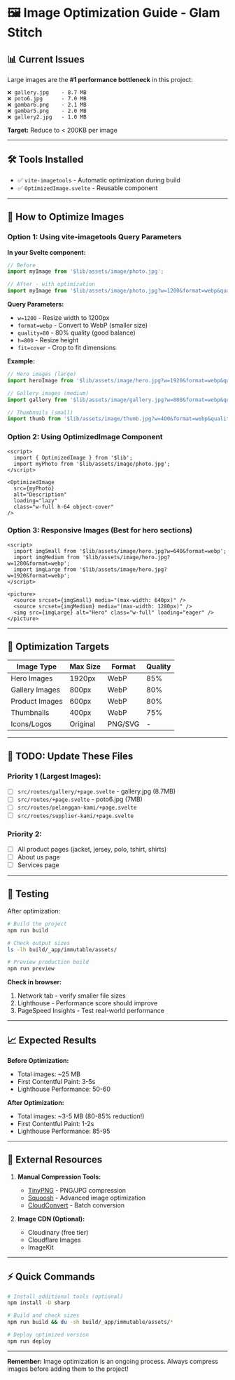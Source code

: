 # 🖼️ Image Optimization Guide - Glam Stitch

## 📊 Current Issues

Large images are the **#1 performance bottleneck** in this project:

```
❌ gallery.jpg    - 8.7 MB
❌ poto6.jpg      - 7.0 MB
❌ gambar6.png    - 2.1 MB
❌ gambar5.png    - 2.0 MB
❌ gallery2.jpg   - 1.0 MB
```

**Target:** Reduce to < 200KB per image

---

## 🛠️ Tools Installed

- ✅ `vite-imagetools` - Automatic optimization during build
- ✅ `OptimizedImage.svelte` - Reusable component

---

## 🚀 How to Optimize Images

### Option 1: Using vite-imagetools Query Parameters

**In your Svelte component:**

```typescript
// Before
import myImage from '$lib/assets/image/photo.jpg';

// After - with optimization
import myImage from '$lib/assets/image/photo.jpg?w=1200&format=webp&quality=80';
```

**Query Parameters:**
- `w=1200` - Resize width to 1200px
- `format=webp` - Convert to WebP (smaller size)
- `quality=80` - 80% quality (good balance)
- `h=800` - Resize height
- `fit=cover` - Crop to fit dimensions

**Example:**
```typescript
// Hero images (large)
import heroImage from '$lib/assets/image/hero.jpg?w=1920&format=webp&quality=85';

// Gallery images (medium)
import gallery from '$lib/assets/image/gallery.jpg?w=800&format=webp&quality=80';

// Thumbnails (small)
import thumb from '$lib/assets/image/thumb.jpg?w=400&format=webp&quality=75';
```

### Option 2: Using OptimizedImage Component

```svelte
<script>
  import { OptimizedImage } from '$lib';
  import myPhoto from '$lib/assets/image/photo.jpg';
</script>

<OptimizedImage 
  src={myPhoto} 
  alt="Description"
  loading="lazy"
  class="w-full h-64 object-cover"
/>
```

### Option 3: Responsive Images (Best for hero sections)

```svelte
<script>
  import imgSmall from '$lib/assets/image/hero.jpg?w=640&format=webp';
  import imgMedium from '$lib/assets/image/hero.jpg?w=1280&format=webp';
  import imgLarge from '$lib/assets/image/hero.jpg?w=1920&format=webp';
</script>

<picture>
  <source srcset={imgSmall} media="(max-width: 640px)" />
  <source srcset={imgMedium} media="(max-width: 1280px)" />
  <img src={imgLarge} alt="Hero" class="w-full" loading="eager" />
</picture>
```

---

## 🎯 Optimization Targets

| Image Type | Max Size | Format | Quality |
|------------|----------|--------|---------|
| Hero Images | 1920px | WebP | 85% |
| Gallery Images | 800px | WebP | 80% |
| Product Images | 600px | WebP | 80% |
| Thumbnails | 400px | WebP | 75% |
| Icons/Logos | Original | PNG/SVG | - |

---

## 📝 TODO: Update These Files

### Priority 1 (Largest Images):
- [ ] `src/routes/gallery/+page.svelte` - gallery.jpg (8.7MB)
- [ ] `src/routes/+page.svelte` - poto6.jpg (7MB)
- [ ] `src/routes/pelanggan-kami/+page.svelte`
- [ ] `src/routes/supplier-kami/+page.svelte`

### Priority 2:
- [ ] All product pages (jacket, jersey, polo, tshirt, shirts)
- [ ] About us page
- [ ] Services page

---

## 🧪 Testing

After optimization:

```bash
# Build the project
npm run build

# Check output sizes
ls -lh build/_app/immutable/assets/

# Preview production build
npm run preview
```

**Check in browser:**
1. Network tab - verify smaller file sizes
2. Lighthouse - Performance score should improve
3. PageSpeed Insights - Test real-world performance

---

## 📈 Expected Results

**Before Optimization:**
- Total images: ~25 MB
- First Contentful Paint: 3-5s
- Lighthouse Performance: 50-60

**After Optimization:**
- Total images: ~3-5 MB (80-85% reduction!)
- First Contentful Paint: 1-2s
- Lighthouse Performance: 85-95

---

## 🔗 External Resources

1. **Manual Compression Tools:**
   - [TinyPNG](https://tinypng.com/) - PNG/JPG compression
   - [Squoosh](https://squoosh.app/) - Advanced image optimization
   - [CloudConvert](https://cloudconvert.com/) - Batch conversion

2. **Image CDN (Optional):**
   - Cloudinary (free tier)
   - Cloudflare Images
   - ImageKit

---

## ⚡ Quick Commands

```bash
# Install additional tools (optional)
npm install -D sharp

# Build and check sizes
npm run build && du -sh build/_app/immutable/assets/*

# Deploy optimized version
npm run deploy
```

---

**Remember:** Image optimization is an ongoing process. Always compress images before adding them to the project!

